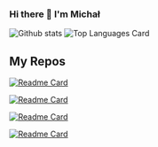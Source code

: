 ### Hi there 👋 I'm Michał

![Github stats](https://github-readme-stats.vercel.app/api?username=MigguL&theme=onedark&show_icons=true&count_private=true)
![Top Languages Card](https://github-readme-stats.vercel.app/api/top-langs/?username=MigguL&hide=TeX,html&langs_count=10&layout=compact)
## My Repos
[![Readme Card](https://github-readme-stats.vercel.app/api/pin/?username=MigguL&repo=appya)](https://github.com/MigguL/appya)

[![Readme Card](https://github-readme-stats.vercel.app/api/pin/?username=MigguL&repo=MyWebsite)](https://github.com/MigguL/MyWebsite)

[![Readme Card](https://github-readme-stats.vercel.app/api/pin/?username=MigguL&repo=forkify)](https://github.com/MigguL/forkify)

[![Readme Card](https://github-readme-stats.vercel.app/api/pin/?username=MigguL&repo=cookerapp)](https://github.com/MigguL/cookerapp)
